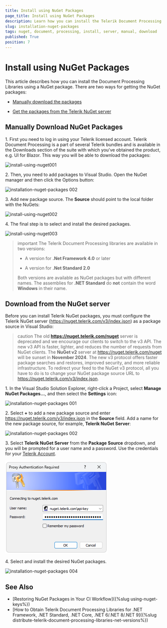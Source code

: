 ```yaml
---
title: Install using NuGet Packages
page_title: Install using NuGet Packages
description: Learn how you can install the Telerik Document Processing libraries through NuGet.
slug: installation-nuget-packages
tags: nuget, document, processing, install, server, manual, download
published: True
position: 7
---
```


# Install using NuGet Packages

This article describes how you can install the Document Processing Libraries using a NuGet package. There are two ways for getting the NuGet packages:

* [Manually download the packages](#manually-download-nuget-packages)

* [Get the packages from the Telerik NuGet server](#download-from-the-nuget-server)

## Manually Download NuGet Packages

1\. First you need to log in using your Telerik licensed account. Telerik Document Processing is a part of several Telerik bundles and is available in the Downloads section of the suite with which you've obtained the product, e.g. UI for Blazor. This way you will be able to download the packages:

![install-using-nuget001](images/install-using-nuget001.png)
	
2\. Then, you need to add packages to Visual Studio. Open the NuGet manager and then click the Options button:
	
![installation-nuget-packages 002](images/installation-nuget-packages001.png)

3\. Add new package source. The __Source__ should point to the local folder with the NuGets:
	
![install-using-nuget002](images/install-using-nuget002.png) 

4\. The final step is to select and install the desired packages. 

![install-using-nuget003](images/install-using-nuget003.png) 

>important The Telerik Document Processing libraries are available in two versions:
>
>* A version for __.Net Framework 4.0__ or later
>
>* A version for __.Net Standard 2.0__
>
>Both versions are available as NuGet packages but with different names. The assemblies for __.NET Standard__ do __not__ contain the word __Windows__ in their name.

## Download from the NuGet server

Before you can install Telerik NuGet packages, you must configure the Telerik NuGet server (https://nuget.telerik.com/v3/index.json) as a package source in Visual Studio:

>caution The old **https://nuget.telerik.com/nuget** server is deprecated and we encourage our clients to switch to the v3 API. The new v3 API is faster, lighter, and reduces the number of requests from NuGet clients. The **NuGet v2** server at https://nuget.telerik.com/nuget will be sunset in **November 2024**. The new v3 protocol offers faster package searches and restores, improved security, and more reliable infrastructure. To redirect your feed to the NuGet v3 protocol, all you have to do is to change your NuGet package source URL to https://nuget.telerik.com/v3/index.json.  

1\. In the Visual Studio Solution Explorer, right-click a Project, select **Manage NuGet Packages...**, and then select the **Settings** icon:

![installation-nuget-packages 001](images/installation-nuget-packages001.png)

2\. Select **+** to add a new package source and enter https://nuget.telerik.com/v3/index.json in the **Source** field. Add a name for the new package source, for example, **Telerik NuGet Server**:

![installation-nuget-packages 002](images/installation-nuget-packages002.png)

3\. Select **Telerik NuGet Server** from the __Package Source__ dropdown, and you will be prompted for a user name and a password. Use the credentials for your [Telerik Account](https://www.telerik.com/account/).

![installation-nuget-packages 003](images/installation-nuget-packages003.png)

4\. Select and install the desired NuGet packages.

![installation-nuget-packages 004](images/installation-nuget-packages004.png)

## See Also

 * [Restoring NuGet Packages in Your CI Workflow]({%slug using-nuget-keys%})
 * [How to Obtain Telerik Document Processing Libraries for .NET Framework, .NET Standard, .NET Core, .NET 6/.NET 8/.NET 9]({%slug distribute-telerik-document-processing-libraries-net-versions%})
